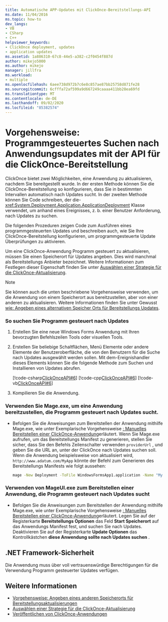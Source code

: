 ```yaml
---
title: Automatische APP-Updates mit ClickOnce-Bereitstellungs-API
ms.date: 11/04/2016
ms.topic: how-to
dev_langs:
- VB
- CSharp
- C++
helpviewer_keywords:
- ClickOnce deployment, updates
- application updates
ms.assetid: 1a886310-67c8-44e5-a382-c2f0454f887d
author: mikejo5000
ms.author: mikejo
manager: jillfra
ms.workload:
- multiple
ms.openlocfilehash: 6aee738d972b7c6e8c857ae87bb25758d871fe28
ms.sourcegitcommit: 6cfffa72af599a9d667249caaaa411bb28ea69fd
ms.translationtype: MT
ms.contentlocale: de-DE
ms.lasthandoff: 09/02/2020
ms.locfileid: "85382574"
---
```

# <a name="how-to-check-for-application-updates-programmatically-using-the-clickonce-deployment-api"></a>Vorgehensweise: Programmgesteuertes Suchen nach Anwendungsupdates mit der API für die ClickOnce-Bereitstellung
ClickOnce bietet zwei Möglichkeiten, eine Anwendung zu aktualisieren, nachdem Sie bereitgestellt wurde. In der ersten Methode können Sie die ClickOnce-Bereitstellung so konfigurieren, dass Sie in bestimmten Intervallen automatisch nach Updates sucht. In der zweiten Methode können Sie Code schreiben, der die- <xref:System.Deployment.Application.ApplicationDeployment> Klasse verwendet, um anhand eines Ereignisses, z. b. einer Benutzer Anforderung, nach Updates zu suchen.

 Die folgenden Prozeduren zeigen Code zum Ausführen eines programmgesteuerten Updates und beschreiben auch, wie Sie Ihre ClickOnce-Bereitstellung konfigurieren, um programmgesteuerte Update Überprüfungen zu aktivieren.

 Um eine ClickOnce-Anwendung Programm gesteuert zu aktualisieren, müssen Sie einen Speicherort für Updates angeben. Dies wird manchmal als Bereitstellungs Anbieter bezeichnet. Weitere Informationen zum Festlegen dieser Eigenschaft finden Sie unter [Auswählen einer Strategie für die ClickOnce-Aktualisierung](../deployment/choosing-a-clickonce-update-strategy.md).

> [!NOTE]
> Sie können auch die unten beschriebene Vorgehensweise verwenden, um die Anwendung von einem Speicherort aus bereitzustellen, aber von einer anderen zu aktualisieren. Weitere Informationen finden Sie unter Gewusst [wie: Angeben eines alternativen Speicher Orts für Bereitstellungs Updates](../deployment/how-to-specify-an-alternate-location-for-deployment-updates.md).

### <a name="to-check-for-updates-programmatically"></a>So suchen Sie Programm gesteuert nach Updates

1. Erstellen Sie eine neue Windows Forms Anwendung mit Ihren bevorzugten Befehlszeilen Tools oder visuellen Tools.

2. Erstellen Sie beliebige Schaltflächen, Menü Elemente oder andere Elemente der Benutzeroberfläche, die von den Benutzern für die Suche nach Updates ausgewählt werden sollen. Mit dem-Ereignishandler dieses Elements können Sie die folgende Methode zum Suchen und Installieren von Updates abrufen.

     [!code-csharp[ClickOnceAPI#6](../deployment/codesnippet/CSharp/how-to-check-for-application-updates-programmatically-using-the-clickonce-deployment-api_1.cs)]
     [!code-cpp[ClickOnceAPI#6](../deployment/codesnippet/CPP/how-to-check-for-application-updates-programmatically-using-the-clickonce-deployment-api_1.cpp)]
     [!code-vb[ClickOnceAPI#6](../deployment/codesnippet/VisualBasic/how-to-check-for-application-updates-programmatically-using-the-clickonce-deployment-api_1.vb)]

3. Kompilieren Sie die Anwendung.

### <a name="use-mageexe-to-deploy-an-application-that-checks-for-updates-programmatically"></a>Verwenden Sie Mage.exe, um eine Anwendung bereitzustellen, die Programm gesteuert nach Updates sucht.

- Befolgen Sie die Anweisungen zum Bereitstellen der Anwendung mithilfe Mage.exe, wie unter Exemplarische Vorgehensweise [: Manuelles Bereitstellen einer ClickOnce-Anwendung](../deployment/walkthrough-manually-deploying-a-clickonce-application.md)erläutert. Wenn Sie Mage.exe aufrufen, um das Bereitstellungs Manifest zu generieren, stellen Sie sicher, dass Sie den Befehls Zeilenschalter verwenden `providerUrl` , und geben Sie die URL an, unter der ClickOnce nach Updates suchen soll. Wenn die Anwendung beispielsweise von aktualisiert wird, `http://www.adatum.com/MyApp` könnte der Befehl zum Generieren des Bereitstellungs Manifests wie folgt aussehen:

    ```cmd
    mage -New Deployment -ToFile WindowsFormsApp1.application -Name "My App 1.0" -Version 1.0.0.0 -AppManifest 1.0.0.0\MyApp.manifest -providerUrl http://www.adatum.com/MyApp/MyApp.application
    ```

### <a name="using-mageuiexe-to-deploy-an-application-that-checks-for-updates-programmatically"></a>Verwenden von MageUI.exe zum Bereitstellen einer Anwendung, die Programm gesteuert nach Updates sucht

- Befolgen Sie die Anweisungen zum Bereitstellen der Anwendung mithilfe Mage.exe, wie unter Exemplarische Vorgehensweise [: Manuelles Bereitstellen einer ClickOnce-Anwendung](../deployment/walkthrough-manually-deploying-a-clickonce-application.md)erläutert. Legen Sie auf der Registerkarte **Bereitstellungs Optionen** das Feld **Start Speicherort** auf das Anwendungs Manifest fest, und suchen Sie nach Updates. Deaktivieren Sie auf der Registerkarte **Update Optionen** das Kontrollkästchen **diese Anwendung sollte nach Updates suchen** .

## <a name="net-framework-security"></a>.NET Framework-Sicherheit
 Die Anwendung muss über voll vertrauenswürdige Berechtigungen für die Verwendung Programm gesteuerter Updates verfügen.

## <a name="see-also"></a>Weitere Informationen
- [Vorgehensweise: Angeben eines anderen Speicherorts für Bereitstellungsaktualisierungen](../deployment/how-to-specify-an-alternate-location-for-deployment-updates.md)
- [Auswählen einer Strategie für die ClickOnce-Aktualisierung](../deployment/choosing-a-clickonce-update-strategy.md)
- [Veröffentlichen von ClickOnce-Anwendungen](../deployment/publishing-clickonce-applications.md)